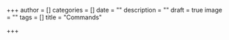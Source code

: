 +++
author = []
categories = []
date = ""
description = ""
draft = true
image = ""
tags = []
title = "Commands"

+++
